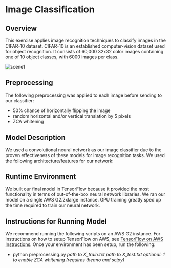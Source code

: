# Image Classification

## Overview
This exercise applies image recognition techniques to classify images in the CIFAR-10 dataset.
CIFAR-10  is an established computer-vision dataset used for object recognition. It consists of 60,000 32x32 color
images containing one of 10 object classes, with 6000 images per class.

![scene1](https://github.com/eds-uga/eatingnails-project3/blob/master/extras/cifar-10.png)

## Preprocessing
The following preprocessing was applied to each image before sending to our classifier:
- 50% chance of horizontally flipping the image
- random horizontal and/or vertical translation by 5 pixels
- ZCA whitening

## Model Description
We used a convolutional neural network as our image classifier due to the proven effectiveness of these models
for image recognition tasks. We used the following architecture/features for our network: 

## Runtime Environment
We built our final model in TensorFlow because it provided the most functionality in terms of out-of-the-box
neural network libraries. We ran our model on a single AWS G2.2xlarge instance. GPU training greatly sped up the 
time required to train our neural network. 

## Instructions for Running Model
We recommend running the following scripts on an AWS G2 instance. 
For instructions on how to setup TensorFlow on AWS, see 
[TensorFlow on AWS Instructions](https://github.com/eds-uga/eatingnails-project3/blob/master/tensorflow_on_aws.md).
Once your environment has been setup, run the following:

- python preprocessing.py *path to X_train.txt* *path to X_test.txt* *optional: 1 to enable ZCA whitening (requires theano and scipy)*